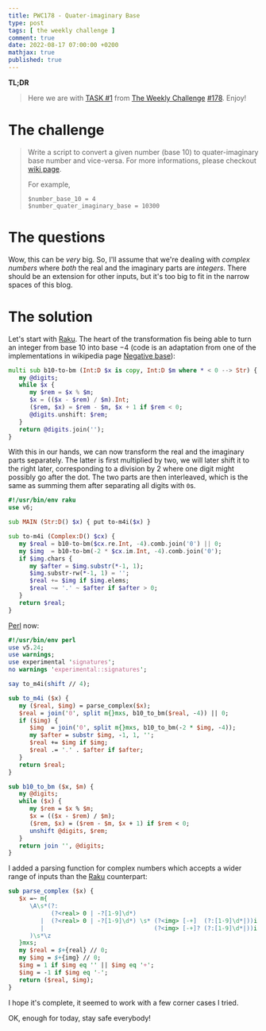 ```yaml
---
title: PWC178 - Quater-imaginary Base
type: post
tags: [ the weekly challenge ]
comment: true
date: 2022-08-17 07:00:00 +0200
mathjax: true
published: true
---
```


**TL;DR**

> Here we are with [TASK #1][] from [The Weekly Challenge][]
> [#178][]. Enjoy!

# The challenge

> Write a script to convert a given number (base 10) to quater-imaginary
> base number and vice-versa. For more informations, please checkout
> [wiki page][].
>
> For example,
>
>     $number_base_10 = 4
>     $number_quater_imaginary_base = 10300

# The questions

Wow, this can be *very* big. So, I'll assume that we're dealing with
*complex numbers* where *both* the real and the imaginary parts are
*integers*. There should be an extension for other inputs, but it's too
big to fit in the narrow spaces of this blog.

# The solution

Let's start with [Raku][]. The heart of the transformation fis being
able to turn an integer from base $10$ into base $-4$ (code is an
adaptation from one of the implementations in wikipedia page [Negative
base][wp]):

```raku
multi sub b10-to-bm (Int:D $x is copy, Int:D $m where * < 0 --> Str) {
   my @digits;
   while $x {
      my $rem = $x % $m;
      $x = (($x - $rem) / $m).Int;
      ($rem, $x) = $rem - $m, $x + 1 if $rem < 0;
      @digits.unshift: $rem;
   }
   return @digits.join('');
}
```

With this in our hands, we can now transform the real and the imaginary
parts separately. The latter is first multiplied by two, we will later
shift it to the right later, corresponding to a division by 2 where one
digit might possibly go after the dot. The two parts are then
interleaved, which is the same as summing them after separating all
digits with `0`s.

```raku
#!/usr/bin/env raku
use v6;

sub MAIN (Str:D() $x) { put to-m4i($x) }

sub to-m4i (Complex:D() $cx) {
   my $real = b10-to-bm($cx.re.Int, -4).comb.join('0') || 0;
   my $img  = b10-to-bm(-2 * $cx.im.Int, -4).comb.join('0');
   if $img.chars {
      my $after = $img.substr(*-1, 1);
      $img.substr-rw(*-1, 1) = '';
      $real += $img if $img.elems;
      $real ~= '.' ~ $after if $after > 0;
   }
   return $real;
}
```

[Perl][] now:

```perl
#!/usr/bin/env perl
use v5.24;
use warnings;
use experimental 'signatures';
no warnings 'experimental::signatures';

say to_m4i(shift // 4);

sub to_m4i ($x) {
   my ($real, $img) = parse_complex($x);
   $real = join('0', split m{}mxs, b10_to_bm($real, -4)) || 0;
   if ($img) {
      $img  = join('0', split m{}mxs, b10_to_bm(-2 * $img, -4));
      my $after = substr $img, -1, 1, '';
      $real += $img if $img;
      $real .= '.' . $after if $after;
   }
   return $real;
}

sub b10_to_bm ($x, $m) {
   my @digits;
   while ($x) {
      my $rem = $x % $m;
      $x = (($x - $rem) / $m);
      ($rem, $x) = ($rem - $m, $x + 1) if $rem < 0;
      unshift @digits, $rem;
   }
   return join '', @digits;
}
```

I added a parsing function for complex numbers which accepts a wider
range of inputs than the [Raku][] counterpart:

```perl
sub parse_complex ($x) {
   $x =~ m{
      \A\s*(?:
            (?<real> 0 | -?[1-9]\d*)
         |  (?<real> 0 | -?[1-9]\d*) \s* (?<img> [-+]  (?:[1-9]\d*|))i
         |                               (?<img> [-+]? (?:[1-9]\d*|))i
      )\s*\z
   }mxs;
   my $real = $+{real} // 0;
   my $img = $+{img} // 0;
   $img = 1 if $img eq '' || $img eq '+';
   $img = -1 if $img eq '-';
   return ($real, $img);
}
```

I hope it's complete, it seemed to work with a few corner cases I tried.

OK, enough for today, stay safe everybody!


[The Weekly Challenge]: https://theweeklychallenge.org/
[#178]: https://theweeklychallenge.org/blog/perl-weekly-challenge-178/
[TASK #1]: https://theweeklychallenge.org/blog/perl-weekly-challenge-178/#TASK1
[Perl]: https://www.perl.org/
[Raku]: https://raku.org/
[wiki page]: https://en.wikipedia.org/wiki/Quater-imaginary_base
[wp]: https://en.wikipedia.org/wiki/Negative_base
